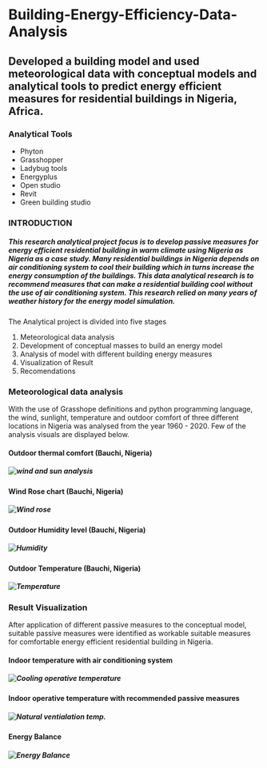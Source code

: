 # Building-Energy-Efficiency-Data-Analysis
## Developed a building model and used meteorological data with conceptual models and analytical tools to predict energy efficient measures for residential buildings in Nigeria, Africa.

### Analytical Tools
* Phyton
* Grasshopper
* Ladybug tools
* Energyplus
* Open studio
* Revit
* Green building studio

### INTRODUCTION
##### This research analytical project focus is to develop passive measures for energy efficient residential building in warm climate using Nigeria as Nigeria as a case study. Many residential buildings in Nigeria depends on air conditioning system to cool their building which in turns increase the energy consumption of the buildings. This data analytical research is to recommend measures that can make a residential building cool without the use of air conditioning system. This research relied on many years of weather history for the energy model simulation.


The Analytical project is divided into five stages 
1.	Meteorological data analysis
2.  Development of conceptual masses to build an energy model 
3.  Analysis of model with different building energy measures 
4.  Visualization of Result 
5.  Recomendations 

### Meteorological data analysis
With the use of Grasshope definitions and python programming language, the wind, sunlight, temperature and outdoor comfort of three different locations in Nigeria was analysed from the year 1960 - 2020. Few of the analysis visuals are displayed below.



#### Outdoor thermal comfort (Bauchi, Nigeria)
##### ![wind and sun analysis](https://github.com/oluwarotimiyinka/Building-Energy-Efficiency-Data-Analysis/blob/main/Bauchi%20images/Wind%20and%20Sun.jpg)


#### Wind Rose chart (Bauchi, Nigeria)
##### ![Wind rose](https://github.com/oluwarotimiyinka/Building-Energy-Efficiency-Data-Analysis/blob/main/Bauchi%20images/windrose.jpg)


####  Outdoor Humidity level (Bauchi, Nigeria)
##### ![Humidity](https://github.com/oluwarotimiyinka/Building-Energy-Efficiency-Data-Analysis/blob/main/Bauchi%20images/humidity.jpg)


#### Outdoor Temperature (Bauchi, Nigeria)
##### ![Temperature](https://github.com/oluwarotimiyinka/Building-Energy-Efficiency-Data-Analysis/blob/main/Bauchi%20images/Temperature.jpg)


### Result Visualization
After application of different passive measures to the conceptual model, suitable passive measures were identified as workable suitable measures for comfortable energy efficient residential building in Nigeria.

#### Indoor temperature with air conditioning system
##### ![Cooling operative temperature](https://github.com/oluwarotimiyinka/Building-Energy-Efficiency-Data-Analysis/blob/main/Bauchi%20images/Cooling%20operative%20temperature.jpg)


#### Indoor operative temperature with recommended passive measures
##### ![Natural ventialation temp.](https://github.com/oluwarotimiyinka/Building-Energy-Efficiency-Data-Analysis/blob/main/Bauchi%20images/Natural%20ventilation%20operative%20temperature.jpg)

#### Energy Balance
##### ![Energy Balance](https://github.com/oluwarotimiyinka/Building-Energy-Efficiency-Data-Analysis/blob/main/Bauchi%20images/Energy%20Balance.jpg)